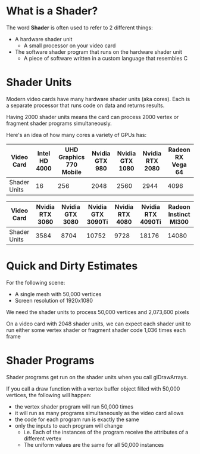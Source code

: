 
# What is a Shader?
  
The word **Shader** is often used to refer to 2 different things:

- A hardware shader unit
	- A small processor on your video card
- The software shader program that runs on the hardware shader unit
	- A piece of software written in a custom language that resembles C

# Shader Units

Modern video cards have many hardware shader units (aka cores). Each is a separate processor that runs code on data and returns results.

Having 2000 shader units means the card can process 2000 vertex or fragment shader programs simultaneously.

Here's an idea of how many cores a variety of GPUs has:

|Video Card|Intel HD 4000|UHD Graphics 770 Mobile|Nvidia GTX 980|Nvidia GTX 1080|Nvidia RTX 2080|Radeon RX Vega 64|
|---|---|---|---|---|---|---|
|Shader Units|16|256|2048|2560|2944|4096|

|Video Card|Nvidia RTX 3060|Nvidia GTX 3080|Nvidia GTX 3090Ti|Nvidia RTX 4080|Nvidia RTX 4090Ti|Radeon Instinct MI300|
|---|---|---|---|---|---|---|
|Shader Units|3584|8704|10752|9728|18176|14080|

# Quick and Dirty Estimates 

For the following scene:
- A single mesh with 50,000 vertices
- Screen resolution of 1920x1080

We need the shader units to process 50,000 vertices and 2,073,600 pixels

On a video card with 2048 shader units, we can expect each shader unit to run either some vertex shader or fragment shader code 1,036 times each frame

# Shader Programs

Shader programs get run on the shader units when you call glDrawArrays.

If you call a draw function with a vertex buffer object filled with 50,000 vertices, the following will happen:
- the vertex shader program will run 50,000 times
- it will run as many programs simultaneously as the video card allows
- the code for each program run is exactly the same
- only the inputs to each program will change
	- i.e. Each of the instances of the program receive the attributes of a different vertex
	- The uniform values are the same for all 50,000 instances
